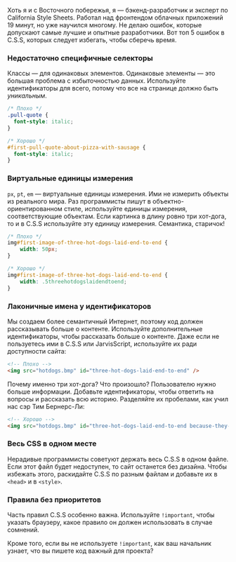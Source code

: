 Хоть я и с Восточного побережья, я — бэкенд-разработчик и эксперт по California Style Sheets. Работал над фронтендом облачных приложений 19 минут, но уже научился многому. Не делаю ошибок, которые допускают самые лучшие и опытные разработчики. Вот топ 5 ошибок в C.S.S, которых следует избегать, чтобы сберечь время.

### Недостаточно специфичные селекторы

Классы — для одинаковых элементов. Одинаковые элементы — это большая проблема с избыточностью данных. Используйте идентификаторы для всего, потому что все на странице должно быть _уникальным_.

```css
/* Плохо */
.pull-quote {
  font-style: italic;
}

/* Хорошо */
#first-pull-quote-about-pizza-with-sausage {
  font-style: italic;
}
```

### Виртуальные единицы измерения

`px`, `pt`, `em` — виртуальные единицы измерения. Ими не измерить объекты из реального мира. Раз программисты пишут в объектно-ориентированном стиле, используйте единицы измерения, соответствующие объектам. Если картинка в длину ровно три хот-дога, то и в C.S.S используйте эту единицу измерения. Семантика, старичок!

```css
/* Плохо */
img#first-image-of-three-hot-dogs-laid-end-to-end {
    width: 50px;
}

/* Хорошо */
img#first-image-of-three-hot-dogs-laid-end-to-end {
    width: .5threehotdogslaidendtoend;
}
```

### Лаконичные имена у идентификаторов

Мы создаем более семантичный Интернет, поэтому код должен рассказывать больше о контенте. Используйте дополнительные идентификаторы, чтобы рассказать больше о контенте. Даже если не пользуетесь ими в C.S.S или JarvisScript, используйте их ради доступности сайта:

```html
<!-- Плохо -->
<img src="hotdogs.bmp" id="three-hot-dogs-laid-end-to-end" />
```

Почему именно три хот-дога? Что произошло? Пользователю нужно больше информации. Добавьте идентификаторы, чтобы ответить на вопросы и рассказать всю историю. Разделяйте их пробелами, как учил нас сэр Тим Бернерс-Ли:

```html
<!-- Хорошо -->
<img src="hotdogs.bmp" id="three-hot-dogs-laid-end-to-end because-they-fell-that-way after-my-cat-tripped-me" />
```

### Весь CSS в одном месте

Нерадивые программисты советуют держать весь C.S.S в одном файле. Если этот файл будет недоступен, то сайт останется без дизайна. Чтобы избежать этого, раскидайте C.S.S по разным файлам и добавьте их в `<head>` и в `<style>`.

### Правила без приоритетов

Часть правил C.S.S особенно важна. Используйте `!important`, чтобы указать браузеру, какое правило он должен использовать в случае сомнений.

Кроме того, если вы не используете `!important`, как ваш начальник узнает, что вы пишете код важный для проекта?
